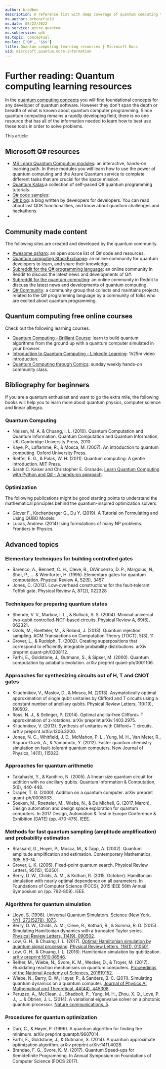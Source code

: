 ```yaml
---
author: bradben
description: A reference list with deep coverage of quantum computing topics if you want to learn more about quantum computer programming.
ms.author: brbenefield
ms.date: 08/22/2022
ms.service: azure-quantum
ms.subservice: qdk
ms.topic: conceptual
no-loc: ['Q#', '$$v']
title: Quantum computing learning resources | Microsoft Docs
uid: microsoft.quantum.more-information
---
```


# Further reading: Quantum computing learning resources

In the [quantum computing concepts](xref:microsoft.quantum.concepts.intro) you will find foundational concepts for any developer of quantum software. However they don't span the depth or breadth of what is known about quantum computer programming. Since quantum computing remains a rapidly developing field, there is no one resource that has all of the information needed to learn how to best use these tools in order to solve problems.  

This article 

## Microsoft Q# resources 

+ [MS Learn Quantum Computing modules](/learn/paths/quantum-computing-fundamentals/): an interactive, hands-on learning path. In these modules you will learn how to use the power of quantum computing and the Azure Quantum service to complete different tasks that are crucial for the space mission.
+ [Quantum Katas](xref:microsoft.quantum.tutorial-qdk.katas):a collection of self-paced Q# quantum programming tutorials.
+ [Q# code samples](https://docs.microsoft.com/samples/browse/?languages=qsharp):
+ [Q# blog](https://devblogs.microsoft.com/qsharp/): a blog written by developers for developers. You can read about last QDK functionalities, and know about quantum challenges and hackathons. 
+ 

## Community made content

The following sites are created and developed by the quantum community. 

+ [Awesome qsharp](https://github.com/ebraminio/awesome-qsharp/): an open source list of Q# code and resources.
+ [Quantum computing StackExchange](https://quantumcomputing.stackexchange.com/questions/tagged/q%23): an online community for quantum developers to learn, and share their knowledge.
+ [Subreddit for the Q# programming language](https://www.reddit.com/r/qsharp/): an online community in Reddit to discuss the latest news and developments of Q#.
+ [Subreddit for the quantum computing](https://www.reddit.com/r/quantumcomputing/): an online community in Reddit to discuss the latest news and developments of quantum computing.
+ [Q# Community](https://qsharp.community/): a community group that collects and maintains projects related to the Q# programming language by a community of folks who are excited about quantum programming.

## Quantum computing free online courses

Check out the following learning courses.

+ [Quantum Computing - Brilliant Course](https://brilliant.org/courses/quantum-computing/): learn to build quantum algorithms from the ground up with a quantum computer simulated in your browser.
+ [Introduction to Quantum Computing - LinkedIn Learning](https://www.linkedin.com/learning/introduction-to-quantum-computing):  1h25m video introduction. 
+ [Quantum Computing through Comics](https://hackaday.io/project/168554-introduction-to-quantum-computing): sunday weekly hands-on community class. 

## Bibliography for beginners 

If you are a quantum enthusiast and want to go the extra mile, the following books  will help you to learn more about quantum physics, computer science and linear albegra. 

### Quantum Computing

+ Nielsen, M. A. & Chuang, I. L. (2010). Quantum Computation and Quantum Information. Quantum Computation and Quantum Information, UK: Cambridge University Press, 2010.
+ Kaye, P., Laﬂamme, R., & Mosca, M. (2007). An introduction to quantum computing. Oxford University Press.
+ Rieﬀel, E. G., & Polak, W. H. (2011). Quantum computing: A gentle introduction. MIT Press.
+ Sarah C. Kaiser and Christopher E. Granade. [Learn Quantum Computing with Python and Q# - A hands-on approach](https://www.manning.com/books/learn-quantum-computing-with-python-and-q-sharp).

### Optimization 

The following publications might be good starting points to understand the mathematical principles behind the quantum-inspired optimization solvers:

+ Glover F., Kochenberger G., Du Y. (2019). A Tutorial on Formulating and Using QUBO Models.
+ Lucas, Andrew. (2014) Ising formulations of many NP problems. Frontiers in Physics.

## Advanced topics

### Elementary techniques for building controlled gates

+ Barenco, A., Bennett, C. H., Cleve, R., DiVincenzo, D. P., Margolus, N., Shor, P., ... & Weinfurter, H. (1995). Elementary gates for quantum computation. Physical Review A, 52(5), 3457.
+ Jones, C. (2013). Low-overhead constructions for the fault-tolerant Toﬀoli gate. Physical Review A, 87(2), 022328

### Techniques for preparing quantum states

+ Shende, V. V., Markov, I. L., & Bullock, S. S. (2004). Minimal universal two-qubit controlled-NOT-based circuits. Physical Review A, 69(6), 062321.
+ Ozols, M., Roetteler, M., & Roland, J. (2013). Quantum rejection sampling. ACM Transactions on Computation Theory (TOCT), 5(3), 11.
+ Grover, L., & Rudolph, T. (2002). Creating superpositions that correspond to eﬃciently integrable probability distributions. arXiv preprint quant-ph/0208112.
+ Farhi, E., Goldstone, J., Gutmann, S., & Sipser, M. (2000). Quantum computation by adiabatic evolution. arXiv preprint quant-ph/0001106.

### Approaches for synthesizing circuits out of H, T and CNOT gates
+ Kliuchnikov, V., Maslov, D., & Mosca, M. (2013). Asymptotically optimal approximation of single qubit unitaries by Cliﬀord and T circuits using a constant number of ancillary qubits. Physical Review Letters, 110(19), 190502.
+ Ross, N. J., & Selinger, P. (2014). Optimal ancilla-free Cliﬀord+ T approximation of z-rotations. arXiv preprint arXiv:1403.2975.
+ Kliuchnikov, V. (2013). Synthesis of unitaries with Cliﬀord+ T circuits. arXiv preprint arXiv:1306.3200.
+ Jones, N. C., Whitﬁeld, J. D., McMahon, P. L., Yung, M. H., Van Meter, R., Aspuru-Guzik, A., & Yamamoto, Y. (2012). Faster quantum chemistry simulation on fault-tolerant quantum computers. New Journal of Physics, 14(11), 115023.

### Approaches for quantum arithmetic

+ Takahashi, Y., & Kunihiro, N. (2005). A linear-size quantum circuit for addition with no ancillary qubits. Quantum Information & Computation, 5(6), 440-448.
+ Draper, T. G. (2000). Addition on a quantum computer. arXiv preprint quant-ph/0008033.
+ Soeken, M., Roetteler, M., Wiebe, N., & De Micheli, G. (2017, March). Design automation and design space exploration for quantum computers. In 2017 Design, Automation & Test in Europe Conference & Exhibition (DATE) (pp. 470-475). IEEE.

### Methods for fast quantum sampling (amplitude amplification) and probability estimation

+ Brassard, G., Hoyer, P., Mosca, M., & Tapp, A. (2002). Quantum amplitude ampliﬁcation and estimation. Contemporary Mathematics, 305, 53-74.
+ Grover, L. K. (2005). Fixed-point quantum search. Physical Review Letters, 95(15), 150501.
+ Berry, D. W., Childs, A. M., & Kothari, R. (2015, October). Hamiltonian simulation with nearly optimal dependence on all parameters. In Foundations of Computer Science (FOCS), 2015 IEEE 56th Annual Symposium on (pp. 792-809). IEEE.

### Algorithms for quantum simulation

+ Lloyd, S. (1996). Universal Quantum Simulators. [Science (New York, NY), 273(5278), 1073](http://doi.org/10.1126/science.273.5278.1073).
+ Berry, D. W., Childs, A. M., Cleve, R., Kothari, R., & Somma, R. D. (2015). Simulating Hamiltonian dynamics with a truncated Taylor series. [Physical Review Letters, 114(9), 090502](http://doi.org/10.1103/PhysRevLett.114.090502).
+ Low, G. H., & Chuang, I. L. (2017). [Optimal Hamiltonian simulation by quantum signal processing](https://arxiv.org/abs/1606.02685). [Physical Review Letters, 118(1), 010501](http://doi.org/10.1103/PhysRevLett.118.010501).
+ Low, G. H., & Chuang, I. L. (2016). Hamiltonian simulation by qubitization. [arXiv preprint:1610.06546](https://arxiv.org/abs/1610.06546).
+ Reiher, M., Wiebe, N., Svore, K. M., Wecker, D., & Troyer, M. (2017). Elucidating reaction mechanisms on quantum computers. [Proceedings of the National Academy of Sciences, 201619152](http://doi.org/10.1073/pnas.1619152114).
+ Wiebe, N., Berry, D. W., Høyer, P., & Sanders, B. C. (2011). Simulating quantum dynamics on a quantum computer. [Journal of Physics A: Mathematical and Theoretical, 44(44), 445308](http://doi.org/10.1088/1751-8113/44/44/445308).
+ Peruzzo, A., McClean, J., Shadbolt, P., Yung, M. H., Zhou, X. Q., Love, P. J., ... & Obrien, J. L. (2014). A variational eigenvalue solver on a photonic quantum processor. [Nature communications, 5](http://doi.org/10.1038/ncomms5213).

### Procedures for quantum optimization

+ Durr, C., & Høyer, P. (1996). A quantum algorithm for ﬁnding the minimum. arXiv preprint quantph/9607014.
+ Farhi, E., Goldstone, J., & Gutmann, S. (2014). A quantum approximate optimization algorithm. arXiv preprint arXiv:1411.4028.
+ Brandao, F. G., Svore, K. M. (2017). Quantum Speed-ups for Semideﬁnite Programming. In Annual Symposium on Foundations of Computer Science (FOCS 2017).
